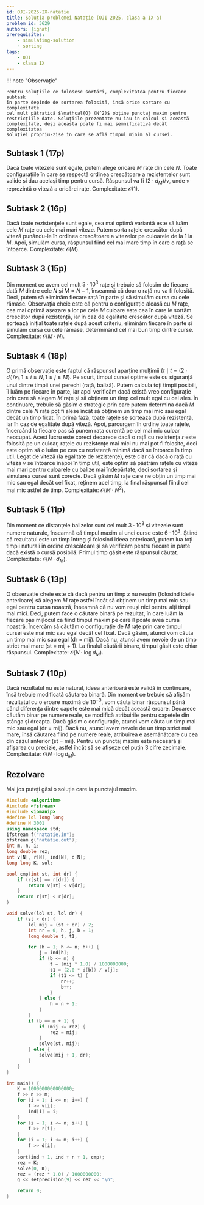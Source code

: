 ```yaml
---
id: OJI-2025-IX-natatie
title: Soluția problemei Natație (OJI 2025, clasa a IX-a)
problem_id: 3629
authors: [ignat]
prerequisites:
    - simulating-solution
    - sorting
tags:
    - OJI
    - clasa IX
---
```


!!! note "Observație"

    Pentru soluțiile ce folosesc sortări, complexitatea pentru fiecare subtask
    în parte depinde de sortarea folosită, însă orice sortare cu complexitate
    cel mult pătratică $\mathcal{O} (N^2)$ obține punctaj maxim pentru
    restricțiile date. Soluțiile prezentate nu iau în calcul și această
    complexitate, deși aceasta poate fi mai semnificativă decât complexitatea
    soluției propriu-zise în care se află timpul minim al cursei.

## Subtask 1 (17p)

Dacă toate vitezele sunt egale, putem alege oricare $M$ rațe din cele $N$. Toate
configurațiile în care se respectă ordinea crescătoare a rezistențelor sunt
valide și dau același timp pentru cursă. Răspunsul va fi $(2 \cdot d_M )/v$,
unde $v$ reprezintă o viteză a oricărei rațe. Complexitate: $\mathcal{O} (1)$.

## Subtask 2 (16p)

Dacă toate rezistențele sunt egale, cea mai optimă variantă este să luăm cele
$M$ rațe cu cele mai mari viteze. Putem sorta rațele crescător după viteză
punându-le în ordinea crescătoare a vitezelor pe culoarele de la 1 la $M$. Apoi,
simulăm cursa, răspunsul fiind cel mai mare timp în care o rață se întoarce.
Complexitate: $\mathcal{O}(M)$.

## Subtask 3 (15p)

Din moment ce avem cel mult $3 \cdot 10^3$ rațe și trebuie să folosim de fiecare
dată $M$ dintre cele $N$ și $M = N − 1$, înseamnă că doar o rață nu va fi
folosită. Deci, putem să eliminăm fiecare rață în parte și să simulăm cursa cu
cele rămase. Observația cheie este că pentru o configurație aleasă cu $M$ rațe,
cea mai optimă așezare a lor pe cele $M$ culoare este cea în care le sortăm
crescător după rezistență, iar în caz de egalitate crescător după viteză. Se
sortează inițial toate rațele după acest criteriu, eliminăm fiecare în parte și
simulăm cursa cu cele rămase, determinând cel mai bun timp dintre curse.
Complexitate: $\mathcal{O}(M \cdot N)$.

## Subtask 4 (18p)

O primă observație este faptul că răspunsul aparține mulțimii $\{t \mid t = (2
\cdot d_j )/v_i,\,1 ≤ i ≤ N,\,1 ≤ j ≤ M\}$. Pe scurt, timpul cursei optime este
cu siguranță unul dintre timpii unei perechi (rață, baliză). Putem calcula toți
timpii posibili, îl luăm pe fiecare în parte, iar apoi verificăm dacă există
vreo configurație prin care să alegem $M$ rațe și să obținem un timp cel mult
egal cu cel ales. În continuare, trebuie să găsim o strategie prin care putem
determina dacă $M$ dintre cele $N$ rațe pot fi alese încât să obținem un timp
mai mic sau egal decât un timp fixat. În primă fază, toate rațele se sortează
după rezistență, iar în caz de egalitate după viteză. Apoi, parcurgem în ordine
toate rațele, încercând la fiecare pas să punem rața curentă pe cel mai mic
culoar neocupat. Acest lucru este corect deoarece dacă o rață cu rezistența $r$
este folosită pe un culoar, rațele cu rezistențe mai mici nu mai pot fi
folosite, deci este optim să o luăm pe cea cu rezistență minimă dacă se întoarce
în timp util. Legat de viteză (la egalitate de rezistențe), este clar că dacă o
rață cu viteza $v$ se întoarce înapoi în timp util, este optim să păstrăm rațele
cu viteze mai mari pentru culoarele cu balize mai îndepărtate, deci sortarea și
simularea cursei sunt corecte. Dacă găsim $M$ rațe care ne obțin un timp mai mic
sau egal decât cel fixat, reținem acel timp, la final răspunsul fiind cel mai
mic astfel de timp. Complexitate: $\mathcal{O} (M \cdot N^2)$.

## Subtask 5 (11p)

Din moment ce distanțele balizelor sunt cel mult $3 \cdot 10^3$ și vitezele sunt
numere naturale, înseamnă că timpul maxim al unei curse este $6 \cdot 10^3$.
Știind că rezultatul este un timp întreg și folosind ideea anterioară, putem lua
toți timpii naturali în ordine crescătoare și să verificăm pentru fiecare în
parte dacă există o cursă posibilă. Primul timp găsit este răspunsul căutat.
Complexitate: $\mathcal{O} (N \cdot d_M)$.

## Subtask 6 (13p)

O observație cheie este că dacă pentru un timp $x$ nu reușim (folosind ideile
anterioare) să alegem $M$ rațe astfel încât să obținem un timp mai mic sau egal
pentru cursa noastră, înseamnă că nu vom reuși nici pentru alți timpi mai mici.
Deci, putem face o căutare binară pe rezultat, în care luăm la fiecare pas
mijlocul ca fiind timpul maxim pe care îl poate avea cursa noastră. Încercăm să
căutăm o configurație de $M$ rațe prin care timpul cursei este mai mic sau egal
decât cel fixat. Dacă găsim, atunci vom căuta un timp mai mic sau egal (dr =
mij). Dacă nu, atunci avem nevoie de un timp strict mai mare (st = mij +
1). La finalul căutării binare, timpul găsit este chiar răspunsul.
Complexitate: $\mathcal{O} (N \cdot \log d_M )$.

## Subtask 7 (10p)

Dacă rezultatul nu este natural, ideea anterioară este validă în continuare,
însă trebuie modificată căutarea binară. Din moment ce trebuie să afișăm
rezultatul cu o eroare maximă de $10^{−3}$, vom căuta binar răspunsul până când
diferența dintre capete este mai mică decât această eroare. Deoarece căutăm
binar pe numere reale, se modifică atribuirile pentru capetele din stânga și
dreapta. Dacă găsim o configurație, atunci vom căuta un timp mai mic sau egal
(dr = mij). Dacă nu, atunci avem nevoie de un timp strict mai mare, însă
căutarea fiind pe numere reale, atribuirea e asemănătoare cu cea din cazul
anterior (st = mij). Pentru un punctaj maxim este necesară și afișarea cu
precizie, astfel încât să se afișeze cel puțin 3 cifre zecimale. Complexitate:
$\mathcal{O} (N \cdot \log d_M)$.

## Rezolvare

Mai jos puteți găsi o soluție care ia punctajul maxim.

```cpp
#include <algorithm>
#include <fstream>
#include <iomanip>
#define lol long long
#define N 3001
using namespace std;
ifstream f("natatie.in");
ofstream g("natatie.out");
int m, n, i;
long double rez;
int v[N], r[N], ind[N], d[N];
long long K, sol;

bool cmp(int st, int dr) {
    if (r[st] == r[dr]) {
        return v[st] < v[dr];
    }
    return r[st] < r[dr];
}

void solve(lol st, lol dr) {
    if (st < dr) {
        lol mij = (st + dr) / 2;
        int nr = 0, h, j, b = 1;
        long double t, t1;

        for (h = 1; h <= n; h++) {
            j = ind[h];
            if (b <= m) {
                t = (mij * 1.0) / 1000000000;
                t1 = (2.0 * d[b]) / v[j];
                if (t1 <= t) {
                    nr++;
                    b++;
                }
            } else {
                h = n + 1;
            }
        }
        if (b == m + 1) {
            if (mij <= rez) {
                rez = mij;
            }
            solve(st, mij);
        } else {
            solve(mij + 1, dr);
        }
    }
}

int main() {
    K = 1000000000000000;
    f >> n >> m;
    for (i = 1; i <= n; i++) {
        f >> v[i];
        ind[i] = i;
    }
    for (i = 1; i <= n; i++) {
        f >> r[i];
    }
    for (i = 1; i <= m; i++) {
        f >> d[i];
    }
    sort(ind + 1, ind + n + 1, cmp);
    rez = K;
    solve(0, K);
    rez = (rez * 1.0) / 1000000000;
    g << setprecision(9) << rez << "\n";

    return 0;
}
```

